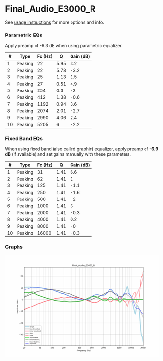 # Final_Audio_E3000_R
See [usage instructions](https://github.com/jaakkopasanen/AutoEq#usage) for more options and info.

### Parametric EQs
Apply preamp of -6.3 dB when using parametric equalizer.

|   # | Type    |   Fc (Hz) |    Q |   Gain (dB) |
|-----|---------|-----------|------|-------------|
|   1 | Peaking |        22 | 5.95 |         3.2 |
|   2 | Peaking |        22 | 5.78 |        -3.2 |
|   3 | Peaking |        25 | 1.13 |         1.5 |
|   4 | Peaking |        27 | 0.51 |         4.9 |
|   5 | Peaking |       254 | 0.3  |        -2   |
|   6 | Peaking |       412 | 1.38 |        -0.6 |
|   7 | Peaking |      1192 | 0.94 |         3.6 |
|   8 | Peaking |      2074 | 2.01 |        -2.7 |
|   9 | Peaking |      2990 | 4.06 |         2.4 |
|  10 | Peaking |      5205 | 6    |        -2.2 |

### Fixed Band EQs
When using fixed band (also called graphic) equalizer, apply preamp of **-6.9 dB** (if available) and set gains manually with these parameters.

|   # | Type    |   Fc (Hz) |    Q |   Gain (dB) |
|-----|---------|-----------|------|-------------|
|   1 | Peaking |        31 | 1.41 |         6.6 |
|   2 | Peaking |        62 | 1.41 |         1   |
|   3 | Peaking |       125 | 1.41 |        -1.1 |
|   4 | Peaking |       250 | 1.41 |        -1.6 |
|   5 | Peaking |       500 | 1.41 |        -2   |
|   6 | Peaking |      1000 | 1.41 |         3   |
|   7 | Peaking |      2000 | 1.41 |        -0.3 |
|   8 | Peaking |      4000 | 1.41 |         0.2 |
|   9 | Peaking |      8000 | 1.41 |        -0   |
|  10 | Peaking |     16000 | 1.41 |        -0.3 |

### Graphs
![](./Final_Audio_E3000_R.png)
